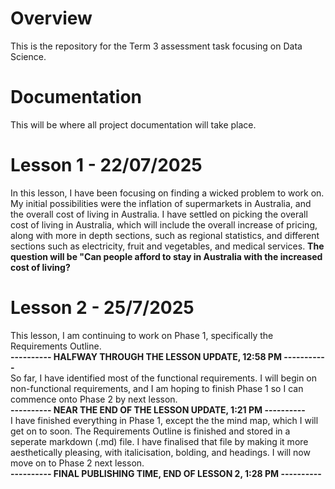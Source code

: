 # Overview
This is the repository for the Term 3 assessment task focusing on Data Science.

# Documentation
This will be where all project documentation will take place.

# Lesson 1 - 22/07/2025
In this lesson, I have been focusing on finding a wicked problem to work on. My initial possibilities were the inflation of supermarkets in Australia, and the overall cost of living in Australia. I have settled on picking the overall cost of living in Australia, which will include the overall increase of pricing, along with more in depth sections, such as regional statistics, and different sections such as electricity, fruit and vegetables, and medical services.
**The question will be "Can people afford to stay in Australia with the increased cost of living?**

# Lesson 2 - 25/7/2025
This lesson, I am continuing to work on Phase 1, specifically the Requirements Outline.                                                                                                     
**---------- HALFWAY THROUGH THE LESSON UPDATE, 12:58 PM -----------**                                                                                                                                    
So far, I have identified most of the functional requirements. I will begin on non-functional requirements, and I am hoping to finish Phase 1 so I can commence onto Phase 2 by next lesson.                                                                                                          
**----------  NEAR THE END OF THE LESSON UPDATE, 1:21 PM ----------**                                                                                    
I have finished everything in Phase 1, except the the mind map, which I will get on to soon. The Requirements Outline is finished and stored in a seperate markdown (.md) file. I have finalised that file by making it more aesthetically pleasing, with italicisation, bolding, and headings. I will now move on to Phase 2 next lesson.                                                                                                           
**---------- FINAL PUBLISHING TIME, END OF LESSON 2, 1:28 PM ----------**
